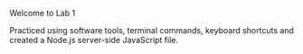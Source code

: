 Welcome to Lab 1

Practiced using software tools, terminal commands, keyboard shortcuts and created a Node.js server-side JavaScript file.
